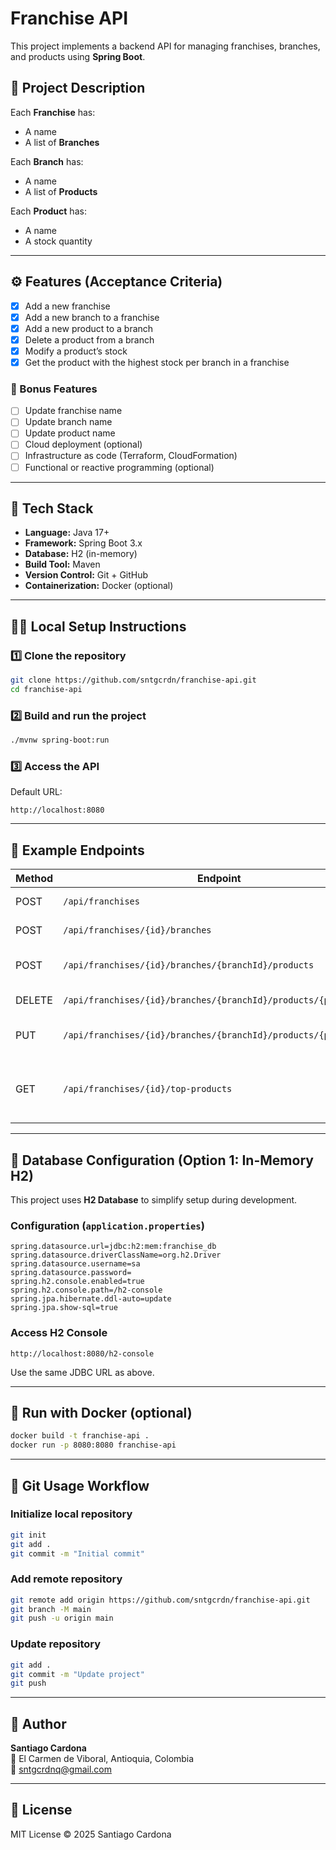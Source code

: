# Franchise API

This project implements a backend API for managing franchises, branches, and products using **Spring Boot**.

## 🚀 Project Description
Each **Franchise** has:
- A name
- A list of **Branches**

Each **Branch** has:
- A name
- A list of **Products**

Each **Product** has:
- A name
- A stock quantity

---

## ⚙️ Features (Acceptance Criteria)
- [x] Add a new franchise
- [x] Add a new branch to a franchise
- [x] Add a new product to a branch
- [x] Delete a product from a branch
- [x] Modify a product’s stock
- [x] Get the product with the highest stock per branch in a franchise

### 🧩 Bonus Features
- [ ] Update franchise name
- [ ] Update branch name
- [ ] Update product name
- [ ] Cloud deployment (optional)
- [ ] Infrastructure as code (Terraform, CloudFormation)
- [ ] Functional or reactive programming (optional)

---

## 🧰 Tech Stack
- **Language:** Java 17+  
- **Framework:** Spring Boot 3.x  
- **Database:** H2 (in-memory)  
- **Build Tool:** Maven  
- **Version Control:** Git + GitHub  
- **Containerization:** Docker (optional)

---

## 🧑‍💻 Local Setup Instructions

### 1️⃣ Clone the repository
```bash
git clone https://github.com/sntgcrdn/franchise-api.git
cd franchise-api
```

### 2️⃣ Build and run the project
```bash
./mvnw spring-boot:run
```

### 3️⃣ Access the API
Default URL:  
```
http://localhost:8080
```

---

## 🧱 Example Endpoints

| Method | Endpoint | Description |
|--------|-----------|-------------|
| POST | `/api/franchises` | Add new franchise |
| POST | `/api/franchises/{id}/branches` | Add branch to franchise |
| POST | `/api/franchises/{id}/branches/{branchId}/products` | Add product to branch |
| DELETE | `/api/franchises/{id}/branches/{branchId}/products/{productId}` | Delete product |
| PUT | `/api/franchises/{id}/branches/{branchId}/products/{productId}` | Update product stock |
| GET | `/api/franchises/{id}/top-products` | Get product with highest stock per branch |

---

## 🧩 Database Configuration (Option 1: In-Memory H2)
This project uses **H2 Database** to simplify setup during development.

### Configuration (`application.properties`)
```properties
spring.datasource.url=jdbc:h2:mem:franchise_db
spring.datasource.driverClassName=org.h2.Driver
spring.datasource.username=sa
spring.datasource.password=
spring.h2.console.enabled=true
spring.h2.console.path=/h2-console
spring.jpa.hibernate.ddl-auto=update
spring.jpa.show-sql=true
```

### Access H2 Console
```
http://localhost:8080/h2-console
```
Use the same JDBC URL as above.

---

## 🐳 Run with Docker (optional)
```bash
docker build -t franchise-api .
docker run -p 8080:8080 franchise-api
```

---

## 🧾 Git Usage Workflow

### Initialize local repository
```bash
git init
git add .
git commit -m "Initial commit"
```

### Add remote repository
```bash
git remote add origin https://github.com/sntgcrdn/franchise-api.git
git branch -M main
git push -u origin main
```

### Update repository
```bash
git add .
git commit -m "Update project"
git push
```

---

## 🧠 Author
**Santiago Cardona**  
📍 El Carmen de Viboral, Antioquia, Colombia  
📧 [sntgcrdnq@gmail.com](mailto:sntgcrdnq@gmail.com)

---

## 🧩 License
MIT License © 2025 Santiago Cardona

